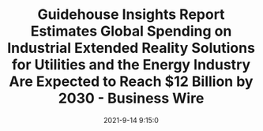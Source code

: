 ---
"title": "Guidehouse Insights Report Estimates Global Spending on Industrial Extended Reality Solutions for Utilities and the Energy Industry Are Expected to Reach $12 Billion by 2030 - Business Wire"
"date": "2021-9-14 9:15:0"
"feed_name": "GOOGLENEWS"
"feed_website": "https://news.google.com/rss/search?q=oil%26gas%7Cdrilling%7Cmining%7Cconstruction%7Cindustrial&hl=en-US&gl=US&ceid=US:en"
"feed_rss": "https://news.google.com/rss/search?q=oil%26gas%7Cdrilling%7Cmining%7Cconstruction%7Cindustrial&hl=en-US&gl=US&ceid=US:en"
"link": "https://www.businesswire.com/news/home/20210914005181/en/Guidehouse-Insights-Report-Estimates-Global-Spending-on-Industrial-Extended-Reality-Solutions-for-Utilities-and-the-Energy-Industry-Are-Expected-to-Reach-12-Billion-by-2030"
"file": "_posts/2021-1-1-b23354b3f4657074af146fd7c29dbf4dfa6ae223.md"
"accident": "0"
"drilling": "0"
---